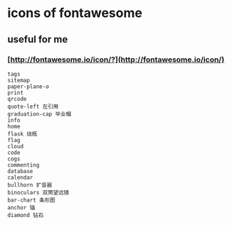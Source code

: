 # icons of fontawesome

## useful for me

### [http://fontawesome.io/icon/?](http://fontawesome.io/icon/)

```icons
tags
sitemap
paper-plane-o
print
qrcode
quote-left 左引用
graduation-cap 毕业帽
info
home
flask 烧瓶
flag
cloud
code
cogs
commenting
database
calendar
bullhorn 扩音器
binoculars 双筒望远镜
bar-chart 条形图
anchor 锚
diamond 钻石

```
